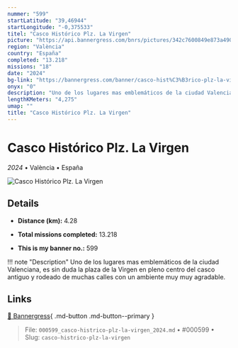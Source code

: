 ```yaml
---
nummer: "599"
startLatitude: "39,46944"
startLongitude: "-0,375533"
titel: "Casco Histórico Plz. La Virgen"
picture: "https://api.bannergress.com/bnrs/pictures/342c7600849e873a4902bf8f0f8af4d0"
region: "València"
country: "España"
completed: "13.218"
missions: "18"
date: "2024"
bg-link: "https://bannergress.com/banner/casco-hist%C3%B3rico-plz-la-virgen-4c18"
onyx: "0"
description: "Uno de los lugares mas emblemáticos de la ciudad Valenciana, es sin duda la plaza de la Virgen en pleno centro del casco antiguo y rodeado de muchas calles con un ambiente muy muy agradable."
lengthKMeters: "4,275"
umap: ""
title: "Casco Histórico Plz. La Virgen"
---
```

# Casco Histórico Plz. La Virgen

*2024* • València • España

![Casco Histórico Plz. La Virgen](https://api.bannergress.com/bnrs/pictures/342c7600849e873a4902bf8f0f8af4d0)

## Details
- **Distance (km):** 4.28

- **Total missions completed:** 13.218
- **This is my banner no.:** 599


!!! note "Description"
    Uno de los lugares mas emblemáticos de la ciudad Valenciana, es sin duda la plaza de la Virgen en pleno centro del casco antiguo y rodeado de muchas calles con un ambiente muy muy agradable.



## Links
[🔗 Bannergress](https://bannergress.com/banner/casco-hist%C3%B3rico-plz-la-virgen-4c18){ .md-button .md-button--primary }



> File: `000599_casco-histrico-plz-la-virgen_2024.md` • #000599 • Slug: `casco-histrico-plz-la-virgen`
